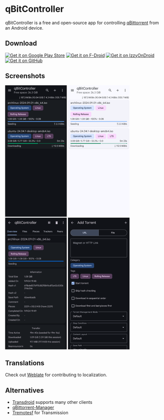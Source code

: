 # qBitController

qBitController is a free and open-source app for
controlling [qBittorrent](https://github.com/qbittorrent/qBittorrent) from an Android device.

## Download

[<img src="https://play.google.com/intl/en_us/badges/static/images/badges/en_badge_web_generic.png" alt="Get it on Google Play Store" height="75">](https://play.google.com/store/apps/details?id=dev.bartuzen.qbitcontroller)
[<img src="https://fdroid.gitlab.io/artwork/badge/get-it-on.png" alt="Get it on F-Droid" height="75">](https://f-droid.org/en/packages/dev.bartuzen.qbitcontroller)
[<img src="https://gitlab.com/IzzyOnDroid/repo/-/raw/master/assets/IzzyOnDroid.png" alt="Get it on IzzyOnDroid" height="75">](https://apt.izzysoft.de/fdroid/index/apk/dev.bartuzen.qbitcontroller)
[<img src="https://user-images.githubusercontent.com/15032958/208871323-c1c5511c-d6bc-47c8-b82b-7ce2f95f244a.png" alt="Get it on GitHub" height="75">](https://github.com/Bartuzen/qBitController/releases)

## Screenshots

<p>
<img src="fastlane/metadata/android/en-US/images/phoneScreenshots/1.png" alt="Screenshot 1" width="200" />
<img src="fastlane/metadata/android/en-US/images/phoneScreenshots/2.png" alt="Screenshot 2" width="200" />
<img src="fastlane/metadata/android/en-US/images/phoneScreenshots/3.png" alt="Screenshot 3" width="200" />
<img src="fastlane/metadata/android/en-US/images/phoneScreenshots/4.png" alt="Screenshot 4" width="200" />
</p>

## Translations

Check out [Weblate](https://hosted.weblate.org/engage/qbitcontroller) for contributing to
localization.


## Alternatives
* [Transdroid](https://www.transdroid.org/) supports many other clients
* [qBittorrent-Manager](https://github.com/Yash-Garg/qBittorrent-Manager)
* [Tremotesf](https://github.com/equeim/tremotesf-android) for Transmission

